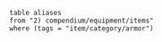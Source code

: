 

```dataview
table aliases
from "2) compendium/equipment/items"
where (tags = "item/category/armor")
```